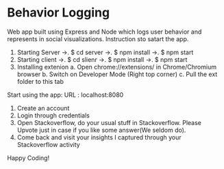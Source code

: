 # Behavior Logging
Web app built using Express and Node which logs user behavior and represents in social visualizations. 
Instruction sto satart the app.
1. Starting Server
  ->. $ cd server
  ->. $ npm install
  ->. $ npm start
2. Starting client
  ->. $ cd slienr
  ->. $ npm install
  ->. $ npm start
3. Installing extenion
  a. Open chrome://extensions/ in Chrome/Chromium browser
  b. Switch on Developer Mode (Right top corner)
  c. Pull the ext folder to this tab

Start using the app: URL : localhost:8080
1. Create an account
2. Login through credentials
3. Open Stackoverflow, do your usual stuff in Stackoverflow. Please Upvote just in case if you like some answer(We seldom do).
4. Come back and visit your insights I captured through your Stackoverflow activity

Happy Coding!
